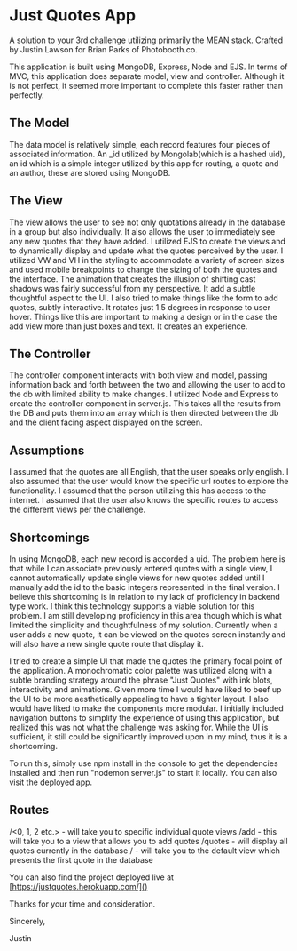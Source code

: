 # Just Quotes App
A solution to your 3rd challenge utilizing primarily the MEAN stack. Crafted by Justin Lawson for Brian Parks of Photobooth.co.

This application is built using MongoDB, Express, Node and EJS. In terms of MVC, this application does separate model, view and controller. Although it is not perfect, it seemed more important to complete this faster rather than perfectly.

## The Model
The data model is relatively simple, each record features four pieces of associated information. An _id utilized by Mongolab(which is a hashed uid), an id which is a simple integer utilized by this app for routing, a quote and an author, these are stored using MongoDB.

## The View
The view allows the user to see not only quotations already in the database in a group but also individually. It also allows the user to immediately see any new quotes that they have added. I utilized EJS to create the views and to dynamically display and update what the quotes perceived by the user. I utilized VW and VH in the styling to accommodate a variety of screen sizes and used mobile breakpoints to change the sizing of both the quotes and the interface. The animation that creates the illusion of shifting cast shadows was fairly successful from my perspective. It add a subtle thoughtful aspect to the UI. I also tried to make things like the form to add quotes, subtly interactive. It rotates just 1.5 degrees in response to user hover. Things like this are important to making a design or in the case the add view more than just boxes and text. It creates an experience.

## The Controller
The controller component interacts with both view and model, passing information back and forth between the two and allowing the user to add to the db with limited ability to make changes. I utilized Node and Express to create the controller component in server.js. This takes all the results from the DB and puts them into an array which is then directed between the db and the client facing aspect displayed on the screen.

## Assumptions
I assumed that the quotes are all English, that the user speaks only english. I also assumed that the user would know the specific url routes to explore the functionality. I assumed that the person utilizing this has access to the internet. I assumed that the user also knows the specific routes to access the different views per the challenge.

## Shortcomings
In using MongoDB, each new record is accorded a uid. The problem here is that while I can associate previously entered quotes with a single view, I cannot automatically update single views for new quotes added until I manually add the id to the basic integers represented in the final version. I believe this shortcoming is in relation to my lack of proficiency in backend type work. I think this technology supports a viable solution for this problem. I am still developing proficiency in this area though which is what limited the simplicity and thoughtfulness of my solution. Currently when a user adds a new quote, it can be viewed on the quotes screen instantly and will also have a new single quote route that display it.

I tried to create a simple UI that made the quotes the primary focal point of the application. A monochromatic color palette was utilized along with a subtle branding strategy around the phrase "Just Quotes" with ink blots, interactivity and animations. Given more time I would have liked to beef up the UI to be more aesthetically appealing to have a tighter layout. I also would have liked to make the components more modular. I initially included navigation buttons to simplify the experience of using this application, but realized this was not what the challenge was asking for. While the UI is sufficient, it still could be significantly improved upon in my mind, thus it is a shortcoming.

To run this, simply use npm install in the console to get the dependencies installed and then run "nodemon server.js" to start it locally. You can also visit the deployed app.

## Routes

/<0, 1, 2 etc.> - will take you to specific individual quote views
/add - this will take you to a view that allows you to add quotes
/quotes - will display all quotes currently in the database
/ - will take you to the default view which presents the first quote in the database

You can also find the project deployed live at [https://justquotes.herokuapp.com/]()

Thanks for your time and consideration.

Sincerely,

Justin
